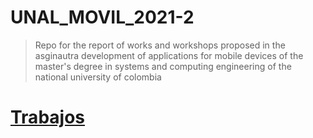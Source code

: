 # UNAL_MOVIL_2021-2
> Repo for the report of works and workshops proposed in the asginautra development of applications for mobile devices of the master's degree in systems and computing engineering of the national university of colombia


# [Trabajos]()